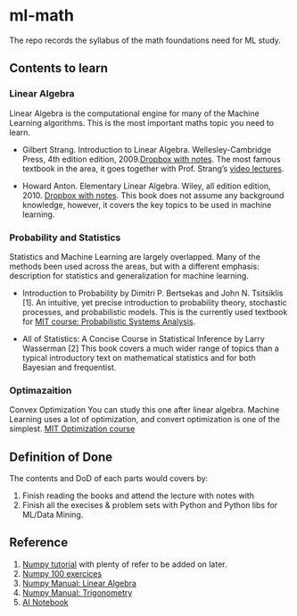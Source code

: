 # ml-math

The repo records the syllabus of the math foundations need for ML study.

## Contents to learn

### Linear Algebra 

Linear Algebra is the computational engine for many of the Machine Learning algorithms. This is the most important maths topic you need to learn.

* Gilbert Strang. Introduction to Linear Algebra. Wellesley-Cambridge Press, 4th edition edition, 2009.[Dropbox with notes](https://www.dropbox.com/sh/athm5t66eznou0u/AACZwAlH9SxRxZ_CuDe9hRKKa?dl=0). The most famous textbook in the area, it goes together with Prof. Strang’s [video lectures](http://ocw.mit.edu/courses/mathematics/18-06sc-linear-algebra-fall-2011/index.htm).

* Howard Anton. Elementary Linear Algebra. Wiley, all edition edition, 2010. [Dropbox with notes](https://www.dropbox.com/sh/1qgxg6kkuzx944z/AACgqVOQPJG42xASqIfIhCGMa?dl=0). This book does not assume any background knowledge, however, it covers the key topics to be used in machine learning.

### Probability and Statistics 

Statistics and Machine Learning are largely overlapped. Many of the methods been used across the areas, but with a different emphasis: description for statistics and generalization for machine learning.

* Introduction to Probability by Dimitri P. Bertsekas and John N. Tsitsiklis [1]. An intuitive, yet precise introduction to probability theory, stochastic processes, and probabilistic models. This is the currently used textbook for [MIT course: Probabilistic Systems Analysis](https://ocw.mit.edu/courses/electrical-engineering-and-computer-science/6-041-probabilistic-systems-analysis-and-applied-probability-fall-2010/video-lectures/).

* All of Statistics: A Concise Course in Statistical Inference by Larry Wasserman [2] This book covers a much wider range of topics than a typical introductory text on mathematical statistics and for both Bayesian and frequentist. 

### Optimazaition 
Convex Optimization You can study this one after linear algebra. Machine Learning uses a lot of optimization, and convert optimization is one of the simplest. [MIT Optimization course](http://www.youtube.com/course?list=EC3940DD956CDF0622)


## Definition of Done

The contents and DoD of each parts would covers by:

1. Finish reading the books and attend the lecture with notes with 
2. Finish all the execises & problem sets with Python and Python libs for ML/Data Mining.

## Reference

1. [Numpy tutorial](https://github.com/rougier/numpy-tutorial) with plenty of refer to be added on later.
2. [Numpy 100 exercices](http://www.labri.fr/perso/nrougier/teaching/numpy.100/index.html) 
3. [Numpy Manual: Linear Algebra](https://docs.scipy.org/doc/numpy/reference/routines.linalg.html?highlight=vector#)
4. [Numpy Manual: Trigonometry](https://docs.scipy.org/doc/numpy/reference/routines.math.html#trigonometric-functions)
5. [AI Notebook](http://www.huaxiaozhuan.com/)
